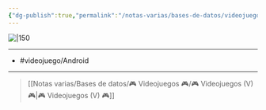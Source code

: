 ```yaml
---
{"dg-publish":true,"permalink":"/notas-varias/bases-de-datos/videojuegos/v-hungry-shark-evolution/"}
---
```



![|150](https://images.igdb.com/igdb/image/upload/t_cover_big/co3w1b.jpg)

---

- #videojuego/Android 

---

> [[Notas varias/Bases de datos/🎮 Videojuegos 🎮/🎮 Videojuegos (V) 🎮\|🎮 Videojuegos (V) 🎮]]